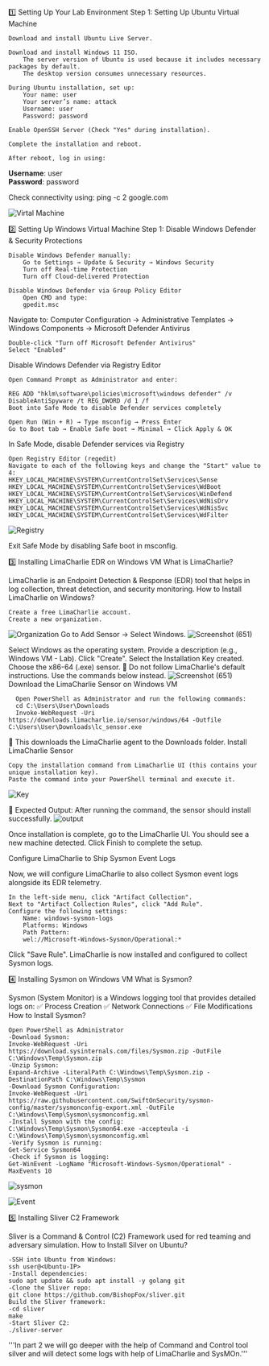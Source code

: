 1️⃣ Setting Up Your Lab Environment
Step 1: Setting Up Ubuntu Virtual Machine

    Download and install Ubuntu Live Server.

    Download and install Windows 11 ISO.
        The server version of Ubuntu is used because it includes necessary packages by default.
        The desktop version consumes unnecessary resources.

    During Ubuntu installation, set up:
        Your name: user
        Your server’s name: attack
        Username: user
        Password: password

    Enable OpenSSH Server (Check "Yes" during installation).

    Complete the installation and reboot.

    After reboot, log in using:

**Username**: user  
**Password**: password  

Check connectivity using:
ping -c 2 google.com

![Virtal Machine](https://github.com/user-attachments/assets/4daf8e13-420c-47e5-80d6-163b38e2552e)

2️⃣ Setting Up Windows Virtual Machine
Step 1: Disable Windows Defender & Security Protections

    Disable Windows Defender manually:
        Go to Settings → Update & Security → Windows Security
        Turn off Real-time Protection
        Turn off Cloud-delivered Protection

    Disable Windows Defender via Group Policy Editor
        Open CMD and type:
        gpedit.msc
       

Navigate to:
Computer Configuration → Administrative Templates → Windows Components → Microsoft Defender Antivirus

    Double-click "Turn off Microsoft Defender Antivirus"
    Select "Enabled"

Disable Windows Defender via Registry Editor

    Open Command Prompt as Administrator and enter:
    
    REG ADD "hklm\software\policies\microsoft\windows defender" /v DisableAntiSpyware /t REG_DWORD /d 1 /f
    Boot into Safe Mode to disable Defender services completely

    Open Run (Win + R) → Type msconfig → Press Enter
    Go to Boot tab → Enable Safe boot → Minimal → Click Apply & OK

In Safe Mode, disable Defender services via Registry

    Open Registry Editor (regedit)
    Navigate to each of the following keys and change the "Start" value to 4:
    HKEY_LOCAL_MACHINE\SYSTEM\CurrentControlSet\Services\Sense  
    HKEY_LOCAL_MACHINE\SYSTEM\CurrentControlSet\Services\WdBoot  
    HKEY_LOCAL_MACHINE\SYSTEM\CurrentControlSet\Services\WinDefend  
    HKEY_LOCAL_MACHINE\SYSTEM\CurrentControlSet\Services\WdNisDrv  
    HKEY_LOCAL_MACHINE\SYSTEM\CurrentControlSet\Services\WdNisSvc  
    HKEY_LOCAL_MACHINE\SYSTEM\CurrentControlSet\Services\WdFilter  
![Registry](https://github.com/user-attachments/assets/455f0ef5-9746-4cd4-892b-0b3dead1b943)    

Exit Safe Mode by disabling Safe boot in msconfig.

3️⃣ Installing LimaCharlie EDR on Windows VM
What is LimaCharlie?

LimaCharlie is an Endpoint Detection & Response (EDR) tool that helps in log collection, threat detection, and security monitoring.
How to Install LimaCharlie on Windows?

    Create a free LimaCharlie account.
    Create a new organization.
![Organization](https://github.com/user-attachments/assets/fe59b417-ef50-4f0e-83fb-fdc7fd6b4d3d)
    Go to Add Sensor → Select Windows.
![Screenshot (651)](https://github.com/user-attachments/assets/2987fbe3-bf25-4cec-8732-5fbd8973263d)

Select Windows as the operating system.
Provide a description (e.g., Windows VM - Lab).
Click "Create".
Select the Installation Key created.
Choose the x86-64 (.exe) sensor.
📌 Do not follow LimaCharlie's default instructions. Use the commands below instead.
![Screenshot (651)](https://github.com/user-attachments/assets/2987fbe3-bf25-4cec-8732-5fbd8973263d)
Download the LimaCharlie Sensor on Windows VM

      Open PowerShell as Administrator and run the following commands:
      cd C:\Users\User\Downloads
      Invoke-WebRequest -Uri https://downloads.limacharlie.io/sensor/windows/64 -Outfile C:\Users\User\Downloads\lc_sensor.exe
📌 This downloads the LimaCharlie agent to the Downloads folder.
Install LimaCharlie Sensor

    Copy the installation command from LimaCharlie UI (this contains your unique installation key).
    Paste the command into your PowerShell terminal and execute it.
![Key](https://github.com/user-attachments/assets/a69014af-150e-46f5-bc3d-db4a42e99648)

📌 Expected Output:
After running the command, the sensor should install successfully.
![output](https://github.com/user-attachments/assets/36281f9f-153d-4b36-86fc-0273367eb4a1)

Once installation is complete, go to the LimaCharlie UI.
You should see a new machine detected.
Click Finish to complete the setup.

Configure LimaCharlie to Ship Sysmon Event Logs

Now, we will configure LimaCharlie to also collect Sysmon event logs alongside its EDR telemetry.

    In the left-side menu, click "Artifact Collection".
    Next to "Artifact Collection Rules", click "Add Rule".
    Configure the following settings:
        Name: windows-sysmon-logs
        Platforms: Windows
        Path Pattern:
        wel://Microsoft-Windows-Sysmon/Operational:*
Click "Save Rule".
LimaCharlie is now installed and configured to collect Sysmon logs.
    
4️⃣ Installing Sysmon on Windows VM
What is Sysmon?

Sysmon (System Monitor) is a Windows logging tool that provides detailed logs on:
✅ Process Creation
✅ Network Connections
✅ File Modifications
How to Install Sysmon?

    Open PowerShell as Administrator
    -Download Sysmon:
    Invoke-WebRequest -Uri https://download.sysinternals.com/files/Sysmon.zip -OutFile C:\Windows\Temp\Sysmon.zip
    -Unzip Sysmon:
    Expand-Archive -LiteralPath C:\Windows\Temp\Sysmon.zip -DestinationPath C:\Windows\Temp\Sysmon
    -Download Sysmon Configuration:
    Invoke-WebRequest -Uri https://raw.githubusercontent.com/SwiftOnSecurity/sysmon-config/master/sysmonconfig-export.xml -OutFile 
    C:\Windows\Temp\Sysmon\sysmonconfig.xml
    -Install Sysmon with the config:
    C:\Windows\Temp\Sysmon\Sysmon64.exe -accepteula -i C:\Windows\Temp\Sysmon\sysmonconfig.xml
    -Verify Sysmon is running:
    Get-Service Sysmon64
    -Check if Sysmon is logging:
    Get-WinEvent -LogName "Microsoft-Windows-Sysmon/Operational" -MaxEvents 10

![sysmon](https://github.com/user-attachments/assets/370e02fb-65d7-43e9-aac7-e52ddd76425d)

![Event](https://github.com/user-attachments/assets/45c88ade-1b74-44c3-b4fb-9ca653af3506)

5️⃣ Installing Sliver C2 Framework

Sliver is a Command & Control (C2) Framework used for red teaming and adversary simulation.
How to Install Silver on Ubuntu?


    -SSH into Ubuntu from Windows:
    ssh user@<Ubuntu-IP>
    -Install dependencies:
    sudo apt update && sudo apt install -y golang git
    -Clone the Sliver repo:
    git clone https://github.com/BishopFox/sliver.git
    Build the Sliver framework:
    -cd sliver
    make
    -Start Sliver C2:
    ./sliver-server
'''In part 2 we will go deeper with the help of Command and Control tool silver and will detect some logs with help of LimaCharlie and SysMOn.'''    
    
    



    
